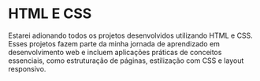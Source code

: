 # HTML E CSS
Estarei adionando todos os projetos desenvolvidos utilizando HTML e CSS. Esses projetos fazem parte da minha jornada de aprendizado em desenvolvimento web e incluem aplicações práticas de conceitos essenciais, como estruturação de páginas, estilização com CSS e layout responsivo.
